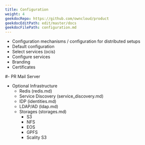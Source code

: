 ```yaml
---
title: Configuration
weight: 4
geekdocRepo: https://github.com/owncloud/product
geekdocEditPath: edit/master/docs
geekdocFilePath: configuration.md
---
```


- Configuration mechanisms / configuration for distributed setups
- Default configuration
- Select services (ocis)
- Configure services
- Branding
- Certificates

#- PR Mail Server


- Optional Infrastructure
  - Redis (redis.md)
  - Service Discovery (service_discovery.md)
  - IDP (identities.md)
  - LDAP/AD (ldap.md)
  - Storages (storages.md)
    - S3
    - NFS
    - EOS
    - GPFS
    - Scality S3
